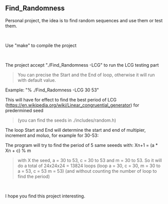 ## Find_Randomness
Personal project, the idea is to find random sequences and use them or test them.

<br />

Use "make" to compile the project

<br />

The project accept "./Find_Randomness -LCG" to run the LCG testing part
> You can precise the Start and the End of loop, otherwise it will run with default value.

Example: "% ./Find_Radomness -LCG 30 53"

This will have for effect to find the best period of LCG (https://en.wikipedia.org/wiki/Linear_congruential_generator) for predermined seed
> (you can find the seeds in ./includes/random.h)

The loop Start and End will determine the start and end of multipier, increment and moluo, for example for 30-53:

The program will try to find the period of 5 same seeeds with: Xn+1 = (a * Xn + c) % m

> with X the seed, a = 30 to 53, c = 30 to 53 and m = 30 to 53. So it will do a total of 24x24x24 = 13824 loops
> (loop a = 30, c = 30, m = 30 to a = 53, c = 53 m = 53)
> (and without counting the number of loop to find the period)

<br />

I hope you find this project interesting.
